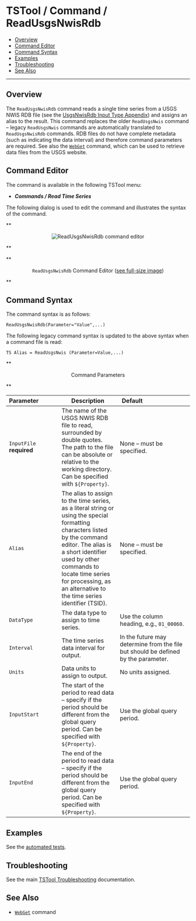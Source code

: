 # TSTool / Command / ReadUsgsNwisRdb #

*   [Overview](#overview)
*   [Command Editor](#command-editor)
*   [Command Syntax](#command-syntax)
*   [Examples](#examples)
*   [Troubleshooting](#troubleshooting)
*   [See Also](#see-also)

-------------------------

## Overview ##

The `ReadUsgsNwisRdb` command reads a single time series from a USGS NWIS RDB file
(see the [UsgsNwisRdb Input Type Appendix](../../datastore-ref/USGS-NWIS-RDB/USGS-NWIS-RDB.md))
and assigns an alias to the result.
This command replaces the older `ReadUsgsNwis` command – legacy `ReadUsgsNwis` commands
are automatically translated to `ReadUsgsNwisRdb` commands.
RDB files do not have complete metadata (such as indicating the data interval)
and therefore command parameters are required.
See also the [`WebGet`](../WebGet/WebGet.md) command,
which can be used to retrieve data files from the USGS website.

## Command Editor ##

The command is available in the following TSTool menu:

*   ***Commands / Read Time Series***

The following dialog is used to edit the command and illustrates the syntax of the command.

**<p style="text-align: center;">
![ReadUsgsNwisRdb command editor](ReadUsgsNwisRdb.png)
</p>**

**<p style="text-align: center;">
`ReadUsgsNwisRdb` Command Editor (<a href="../ReadUsgsNwisRdb.png">see full-size image</a>)
</p>**

## Command Syntax ##

The command syntax is as follows:

```text
ReadUsgsNwisRdb(Parameter="Value",...)
```
The following legacy command syntax is updated to the above syntax when a command file is read:

```
TS Alias = ReadUsgsNwis (Parameter=Value,...)
```

**<p style="text-align: center;">
Command Parameters
</p>**

|**Parameter**&nbsp;&nbsp;&nbsp;&nbsp;&nbsp;&nbsp;&nbsp;&nbsp;&nbsp;&nbsp;&nbsp;|**Description**|**Default**&nbsp;&nbsp;&nbsp;&nbsp;&nbsp;&nbsp;&nbsp;&nbsp;&nbsp;&nbsp;&nbsp;&nbsp;&nbsp;&nbsp;&nbsp;&nbsp;&nbsp;&nbsp;&nbsp;&nbsp;&nbsp;&nbsp;&nbsp;&nbsp;&nbsp;&nbsp;&nbsp;|
|--------------|-----------------|-----------------|
|`InputFile`<br>**required**|The name of the USGS NWIS RDB file to read, surrounded by double quotes.  The path to the file can be absolute or relative to the working directory.  Can be specified with `${Property}`.|None – must be specified.|
|`Alias`|The alias to assign to the time series, as a literal string or using the special formatting characters listed by the command editor.  The alias is a short identifier used by other commands to locate time series for processing, as an alternative to the time series identifier (TSID).|None – must be specified.|
|`DataType`|The data type to assign to time series.|Use the column heading, e.g., `01_00060`.|
|`Interval`|The time series data interval for output.|In the future may determine from the file but should be defined by the parameter.|
|`Units`|Data units to assign to output.|No units assigned.|
|`InputStart`|The start of the period to read data – specify if the period should be different from the global query period.  Can be specified with `${Property}`.|Use the global query period.|
|`InputEnd`|The end of the period to read data – specify if the period should be different from the global query period.  Can be specified with `${Property}`.|Use the global query period.|

## Examples ##

See the [automated tests](https://github.com/OpenCDSS/cdss-app-tstool-test/tree/master/test/commands/ReadUsgsNwisRdb).

## Troubleshooting ##

See the main [TSTool Troubleshooting](../../troubleshooting/troubleshooting.md) documentation.

## See Also ##

*   [`WebGet`](../WebGet/WebGet.md) command
